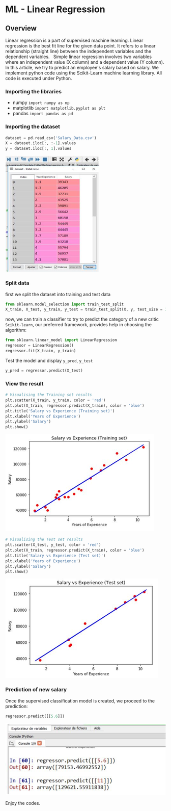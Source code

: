 # ML - Linear Regression

## Overview

Linear regression is a part of supervised machine learning. Linear regression is the best fit line for the given data point. It refers to a linear relationship (straight line) between the independent variables and the dependent variables.
 
Simple linear regression involves two variables where an independent value (X column) and a dependent value (Y column). In this article, we try to predict an employee's salary based on salary. We implement python code using the Scikit-Learn machine learning library. All code is executed under Python.

###  Importing the libraries 

* numpy `import numpy as np` 
* matplotlib `import matplotlib.pyplot as plt`
* pandas `import pandas as pd`

### Importing the dataset

```python
dataset = pd.read_csv('Salary_Data.csv')
X = dataset.iloc[:, :-1].values
y = dataset.iloc[:, 1].values
```
![](/imgs/import-dataset.JPG?raw=true)

### Split data

first we split the dataset into training and test data

```python
from sklearn.model_selection import train_test_split
X_train, X_test, y_train, y_test = train_test_split(X, y, test_size = 1/3, random_state = 0)
```
now, we can train a classifier to try to predict the category of a new critic
`Scikit-learn`, our preferred framework, provides help in choosing the algorithm:

```python
from sklearn.linear_model import LinearRegression
regressor = LinearRegression()
regressor.fit(X_train, y_train)
```
Test the model and display `y_pred`, `y_test`
```python
y_pred = regressor.predict(X_test)
```

### View the result

```python
# Visualising the Training set results 
plt.scatter(X_train, y_train, color = 'red')
plt.plot(X_train, regressor.predict(X_train), color = 'blue')
plt.title('Salary vs Experience (Training set)')
plt.xlabel('Years of Experience')
plt.ylabel('Salary')
plt.show()
```
![](/imgs/view-result.JPG?raw=true)
```python
# Visualising the Test set results 
plt.scatter(X_test, y_test, color = 'red')
plt.plot(X_train, regressor.predict(X_train), color = 'blue')
plt.title('Salary vs Experience (Test set)')
plt.xlabel('Years of Experience')
plt.ylabel('Salary')
plt.show() 
```
![](/imgs/view-result2.JPG?raw=true)

### Prediction of new salary
Once the supervised classification model is created, we proceed to the prediction:
```python
regressor.predict([[5.6]]) 
```
![](/imgs/predection.JPG?raw=true)

Enjoy the codes.
